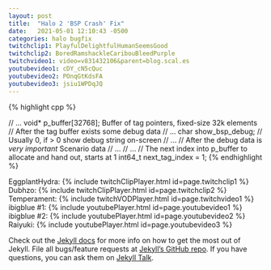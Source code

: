 ```yaml
---
layout: post
title:  "Halo 2 'BSP Crash' Fix"
date:   2021-05-01 12:10:43 -0500
categories: halo bugfix
twitchclip1: PlayfulDelightfulHumanSeemsGood
twitchclip2: BoredRamshackleCaribouBleedPurple
twitchvideo1: video=v831432106&parent=blog.scal.es
youtubevideo1: cDY_cN5cQuc
youtubevideo2: POnqGtKdsFA
youtubevideo3: jsiu1WPDqJQ
---
```


{% highlight cpp %}


// ...
void* p_buffer[32768]; Buffer of tag pointers, fixed-size 32k elements
// After the tag buffer exists some debug data
// ...
char show_bsp_debug; // Usually 0, if > 0 show debug string on-screen
// ...
// After the debug data is *very important* Scenario data
// ...
// ...
// The next index into p_buffer to allocate and hand out, starts at 1
int64_t next_tag_index = 1;
{% endhighlight %}

EggplantHydra:
{% include twitchClipPlayer.html id=page.twitchclip1 %}
Dubhzo:
{% include twitchClipPlayer.html id=page.twitchclip2 %}
Temperament:
{% include twitchVODPlayer.html id=page.twitchvideo1 %}
ibigblue #1:
{% include youtubePlayer.html id=page.youtubevideo1 %}
ibigblue #2:
{% include youtubePlayer.html id=page.youtubevideo2 %}
Raiyuki:
{% include youtubePlayer.html id=page.youtubevideo3 %}

Check out the [Jekyll docs][jekyll-docs] for more info on how to get the most out of Jekyll. File all bugs/feature requests at [Jekyll’s GitHub repo][jekyll-gh]. If you have questions, you can ask them on [Jekyll Talk][jekyll-talk].

[jekyll-docs]: https://jekyllrb.com/docs/home
[jekyll-gh]:   https://github.com/jekyll/jekyll
[jekyll-talk]: https://talk.jekyllrb.com/

[implemented-fix]: https://github.com/Scaless/HaloTAS/blob/master/HaloTAS/HRPatcher/dllmain.cpp#L257
